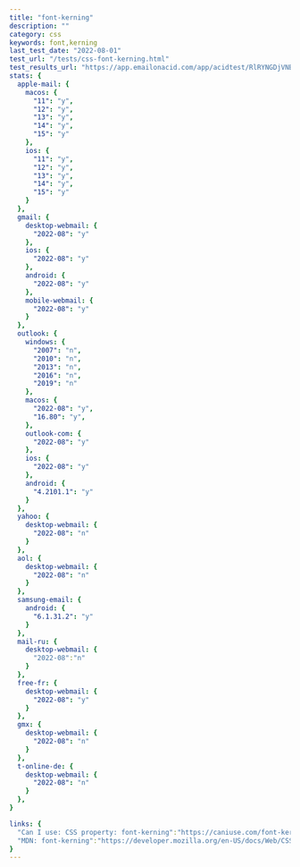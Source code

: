 ```yaml
---
title: "font-kerning"
description: ""
category: css
keywords: font,kerning
last_test_date: "2022-08-01"
test_url: "/tests/css-font-kerning.html"
test_results_url: "https://app.emailonacid.com/app/acidtest/RlRYNGDjVNBhofxCNxloUcRbUVWGDhJ2kZ4fy6HXpEatH/list"
stats: {
  apple-mail: {
    macos: {
      "11": "y",
      "12": "y",
      "13": "y",
	  "14": "y",
	  "15": "y"
    },
    ios: {
      "11": "y",
      "12": "y",
      "13": "y",
      "14": "y",
	  "15": "y"
    }
  },
  gmail: {
    desktop-webmail: {
      "2022-08": "y"
    },
    ios: {
      "2022-08": "y"
    },
    android: {
      "2022-08": "y"
    },
    mobile-webmail: {
      "2022-08": "y"
    }
  },
  outlook: {
    windows: {
      "2007": "n",
      "2010": "n",
      "2013": "n",
      "2016": "n",
      "2019": "n"
    },
    macos: {
      "2022-08": "y",
      "16.80": "y",
    },
    outlook-com: {
      "2022-08": "y"
    },
    ios: {
      "2022-08": "y"
    },
    android: {
      "4.2101.1": "y"
    }
  },
  yahoo: {
    desktop-webmail: {
      "2022-08": "n"
    }
  },
  aol: {
    desktop-webmail: {
      "2022-08": "n"
    }
  },
  samsung-email: {
    android: {
      "6.1.31.2": "y"
    }
  },
  mail-ru: {
    desktop-webmail: {
      "2022-08":"n"
    }
  },
  free-fr: {
    desktop-webmail: {
      "2022-08": "y"
    }
  },
  gmx: {
    desktop-webmail: {
      "2022-08": "n"
    }
  },
  t-online-de: {
    desktop-webmail: {
      "2022-08": "n"
    }
  },  
}

links: {
  "Can I use: CSS property: font-kerning":"https://caniuse.com/font-kerning",
  "MDN: font-kerning":"https://developer.mozilla.org/en-US/docs/Web/CSS/font-kerning"
}
---
```

